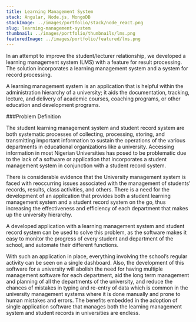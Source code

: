 ```yaml
---
title: Learning Management System
stack: Angular, Node.js, MongoDB
stackImage: ../images/portfolio/stack/node_react.png
slug: learning-management-system
thumbnail: ../images/portfolio/thumbnails/lms.png
featuredImage: ../images/portfolio/featured/lms.png
---
```


In an attempt to improve the student/lecturer relationship, we developed a learning management system (LMS) with a feature for result processing. The solution incorporates a learning management system and a system for record processing.

A learning management system is an application that is helpful within the administration hierarchy of a university; it aids the documentation, tracking, lecture, and delivery of academic courses, coaching programs, or other education and development programs.

###Problem Definition

The student learning management system and student record system are both systematic processes of collecting, processing, storing, and transmitting important information to sustain the operations of the various departments in educational organizations like a university. Accessing information in most Nigerian Universities has posed to be problematic due to the lack of a software or application that incorporates a student management system in conjunction with a student record system.

There is considerable evidence that the University management system is faced with reoccurring issues associated with the management of students’ records, results, class activities, and others. There is a need for the development of an application that provides both a student learning management system and a student record system on the go, thus increasing the effectiveness and efficiency of each department that makes up the university hierarchy.

A developed application with a learning management system and student record system can be used to solve this problem, as the software makes it easy to monitor the progress of every student and department of the school, and automate their different functions.

With such an application in place, everything involving the school’s regular activity can be seen on a single dashboard. Also, the development of this software for a university will abolish the need for having multiple management software for each department, aid the long term management and planning of all the departments of the university, and reduce the chances of mistakes in typing and re-entry of data which is common in the university management systems where it is done manually and prone to human mistakes and errors. The benefits embedded in the adoption of single application software that manages both the learning management system and student records in universities are endless.

